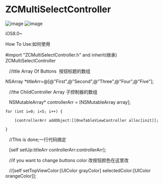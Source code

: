 # ZCMultiSelectController 
![image](https://github.com/yellowTiger/ZCMuliSelectController/blob/master/demoPic.png) 
![image](https://github.com/yellowTiger/ZCMuliSelectController/blob/master/333.gif)  

iOS8.0~

How To Use:如何使用

#import "ZCMultiSelectController.h" and inherit(继承) ZCMultiSelectController

    //title Array Of Buttons  按钮标题的数组
      
   NSArray *titleArr=@[@"First",@"Second",@"Three",@"Four",@"Five"];
    
 
    //the ChildController Array 子控制器的数组
    
    NSMutableArray* controllerArr = [NSMutableArray array];
    
    
    for (int i=0; i<5; i++) {
    
        [controllerArr addObject:[[OneTableViewController alloc]init]];
        
    }
    
    //This is done;一行代码搞定
    
    [self setUp:titleArr controllerArr:controllerArr];
    
    
    //if you want to change buttons color 改按钮颜色在这里改
    
    //[self setTopViewColor:[UIColor grayColor] selectedColor:[UIColor orangeColor]];
